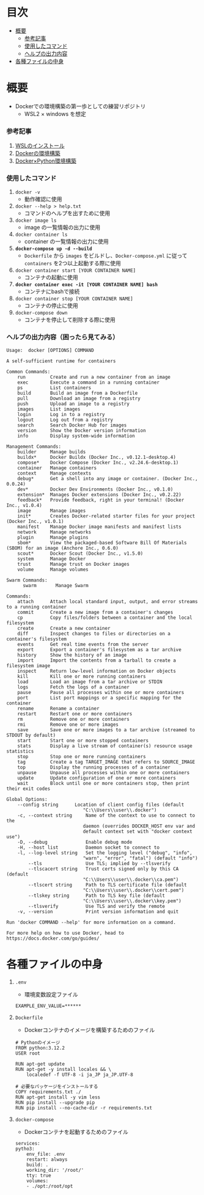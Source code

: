 # 目次
- [概要](#概要)
    - [参考記事](#参考記事)
    - [使用したコマンド](#使用したコマンド)
    - [ヘルプの出力内容](#ヘルプの出力内容)
- [各種ファイルの中身](#各種ファイルの中身)

# 概要
- Dockerでの環境構築の第一歩としての練習リポジトリ
    - WSL2 × windows を想定

### 参考記事
1. [WSLのインストール](https://learn.microsoft.com/ja-jp/windows/wsl/install)
2. [Dockerの環境構築](https://zenn.dev/ttani/articles/wsl2-docker-setup)
3. [Docker×Python環境構築](https://zenn.dev/agdm/articles/0f82ea448e38b8)

### 使用したコマンド
1. `docker -v`
    - 動作確認に使用
2. `docker --help > help.txt`
    - コマンドのヘルプを出すために使用
3. `docker image ls`
    - image の一覧情報の出力に使用
4. `docker container ls`
    -  container の一覧情報の出力に使用
5. **`docker-compose up -d --build`**
    - `Dockerfile` から `images` をビルドし、`Docker-compose.yml` に従って `containers` を2つ以上起動する際に使用
6. `docker container start [YOUR CONTAINER NAME]`
    - コンテナの起動に使用
7. **`docker container exec -it [YOUR CONTAINER NAME] bash`**
    - コンテナにbashで接続
8. `docker container stop [YOUR CONTAINER NAME]`
    - コンテナの停止に使用
9. `docker-compose down`
    - コンテナを停止して削除する際に使用

### ヘルプの出力内容（困ったら見てみる）
```
Usage:  docker [OPTIONS] COMMAND

A self-sufficient runtime for containers

Common Commands:
    run         Create and run a new container from an image
    exec        Execute a command in a running container
    ps          List containers
    build       Build an image from a Dockerfile
    pull        Download an image from a registry
    push        Upload an image to a registry
    images      List images
    login       Log in to a registry
    logout      Log out from a registry
    search      Search Docker Hub for images
    version     Show the Docker version information
    info        Display system-wide information

Management Commands:
    builder     Manage builds
    buildx*     Docker Buildx (Docker Inc., v0.12.1-desktop.4)
    compose*    Docker Compose (Docker Inc., v2.24.6-desktop.1)
    container   Manage containers
    context     Manage contexts
    debug*      Get a shell into any image or container. (Docker Inc., 0.0.24)
    dev*        Docker Dev Environments (Docker Inc., v0.1.0)
    extension*  Manages Docker extensions (Docker Inc., v0.2.22)
    feedback*   Provide feedback, right in your terminal! (Docker Inc., v1.0.4)
    image       Manage images
    init*       Creates Docker-related starter files for your project (Docker Inc., v1.0.1)
    manifest    Manage Docker image manifests and manifest lists
    network     Manage networks
    plugin      Manage plugins
    sbom*       View the packaged-based Software Bill Of Materials (SBOM) for an image (Anchore Inc., 0.6.0)
    scout*      Docker Scout (Docker Inc., v1.5.0)
    system      Manage Docker
    trust       Manage trust on Docker images
    volume      Manage volumes

Swarm Commands:
      swarm       Manage Swarm

Commands:
    attach      Attach local standard input, output, and error streams to a running container
    commit      Create a new image from a container's changes
    cp          Copy files/folders between a container and the local filesystem
    create      Create a new container
    diff        Inspect changes to files or directories on a container's filesystem
    events      Get real time events from the server
    export      Export a container's filesystem as a tar archive
    history     Show the history of an image
    import      Import the contents from a tarball to create a filesystem image
    inspect     Return low-level information on Docker objects
    kill        Kill one or more running containers
    load        Load an image from a tar archive or STDIN
    logs        Fetch the logs of a container
    pause       Pause all processes within one or more containers
    port        List port mappings or a specific mapping for the container
    rename      Rename a container
    restart     Restart one or more containers
    rm          Remove one or more containers
    rmi         Remove one or more images
    save        Save one or more images to a tar archive (streamed to STDOUT by default)
    start       Start one or more stopped containers
    stats       Display a live stream of container(s) resource usage statistics
    stop        Stop one or more running containers
    tag         Create a tag TARGET_IMAGE that refers to SOURCE_IMAGE
    top         Display the running processes of a container
    unpause     Unpause all processes within one or more containers
    update      Update configuration of one or more containers
    wait        Block until one or more containers stop, then print their exit codes

Global Options:
    --config string      Location of client config files (default
                            "C:\\Users\\user\\.docker")
    -c, --context string     Name of the context to use to connect to the
                            daemon (overrides DOCKER_HOST env var and
                            default context set with "docker context use")
    -D, --debug              Enable debug mode
    -H, --host list          Daemon socket to connect to
    -l, --log-level string   Set the logging level ("debug", "info",
                            "warn", "error", "fatal") (default "info")
        --tls                Use TLS; implied by --tlsverify
        --tlscacert string   Trust certs signed only by this CA (default
                            "C:\\Users\\user\\.docker\\ca.pem")
        --tlscert string     Path to TLS certificate file (default
                            "C:\\Users\\user\\.docker\\cert.pem")
        --tlskey string      Path to TLS key file (default
                            "C:\\Users\\user\\.docker\\key.pem")
        --tlsverify          Use TLS and verify the remote
    -v, --version            Print version information and quit

Run 'docker COMMAND --help' for more information on a command.

For more help on how to use Docker, head to https://docs.docker.com/go/guides/
```

# 各種ファイルの中身
1. `.env`
    - 環境変数設定ファイル
    ```
    EXAMPLE_ENV_VALUE=******
    ```

2. `Dockerfile`
    - Dockerコンテナのイメージを構築するためのファイル
    ```
    # Pythonのイメージ
    FROM python:3.12.2
    USER root

    RUN apt-get update
    RUN apt-get -y install locales && \
        localedef -f UTF-8 -i ja_JP ja_JP.UTF-8

    # 必要なパッケージをインストールする
    COPY requirements.txt ./ 
    RUN apt-get install -y vim less
    RUN pip install --upgrade pip
    RUN pip install --no-cache-dir -r requirements.txt
    ```

3. `docker-compose`
    - Dockerコンテナを起動するためのファイル
    ```
    services:
    pytho3:
        env_file: .env
        restart: always
        build: .
        working_dir: '/root/'
        tty: true
        volumes:
        - ./opt:/root/opt
    ```